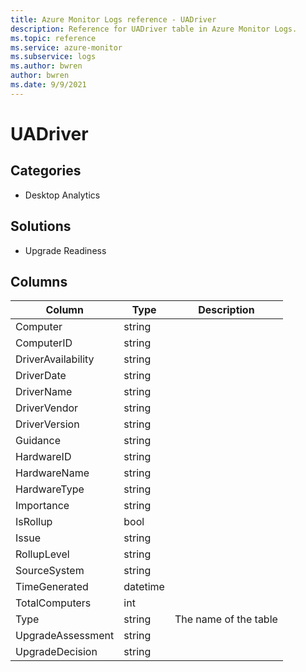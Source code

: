 ```yaml
---
title: Azure Monitor Logs reference - UADriver
description: Reference for UADriver table in Azure Monitor Logs.
ms.topic: reference
ms.service: azure-monitor
ms.subservice: logs
ms.author: bwren
author: bwren
ms.date: 9/9/2021
---
```


# UADriver

 

## Categories

- Desktop Analytics
## Solutions

- Upgrade Readiness




## Columns

| Column | Type | Description |
| --- | --- | --- |
| Computer | string |  |
| ComputerID | string |  |
| DriverAvailability | string |  |
| DriverDate | string |  |
| DriverName | string |  |
| DriverVendor | string |  |
| DriverVersion | string |  |
| Guidance | string |  |
| HardwareID | string |  |
| HardwareName | string |  |
| HardwareType | string |  |
| Importance | string |  |
| IsRollup | bool |  |
| Issue | string |  |
| RollupLevel | string |  |
| SourceSystem | string |  |
| TimeGenerated | datetime |  |
| TotalComputers | int |  |
| Type | string | The name of the table |
| UpgradeAssessment | string |  |
| UpgradeDecision | string |  |
